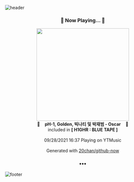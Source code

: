 ![header](https://capsule-render.vercel.app/api?type=wave&height=170&section=header&text=Hi.%20I'm%20SHIFT&fontColor=090707&fontAlignX=45&fontAlignY=65&fontSize=100)

<h3 align="center">🎵 Now Playing... 🎵</h3>
<p align="center">
  <a href="https://music.youtube.com/watch?v=mcfld7yLaHk">
    <img width="300" src="https://lh3.googleusercontent.com/tEn_6ID5ENGsEnWTNSuMmMuxmH-1Q2PqN5kdsoTQxj0h_SCiZHfYxcMhNq-6mPxIM5rv7lAtZbUPG-A">
  </a>
  <br>
  🎵&nbsp&nbsp&nbsp <b>pH-1, Golden, 빅나티 및 박재범 - Oscar</b> &nbsp&nbsp&nbsp🎵
  <br>
  included in <b>[ H1GHR : BLUE TAPE ]</b>
  
  <br />
  <br />
  09/28/2021 16:37 Playing on YTMusic
  <br />
  <br />
  Generated with <a href="https://github.com/20chan/github-now">20chan/github-now</a>
</p>

<h3 align="center">•••</h3>

![footer](https://capsule-render.vercel.app/api?type=wave&height=150&section=footer)
